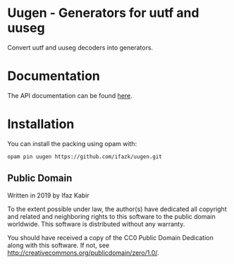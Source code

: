 # Uugen - Generators for uutf and uuseg
Convert uutf and uuseg decoders into generators.

# Documentation
The API documentation can be found [here](https://ifazk.github.io/uugen/).

# Installation
You can install the packing using opam with:

    opam pin uugen https://github.com/ifazk/uugen.git

## Public Domain
Written in 2019 by Ifaz Kabir

To the extent possible under law, the author(s) have dedicated all copyright and
related and neighboring rights to this software to the public domain
worldwide. This software is distributed without any warranty.

You should have received a copy of the CC0 Public Domain Dedication along with
this software. If not, see <http://creativecommons.org/publicdomain/zero/1.0/>.
